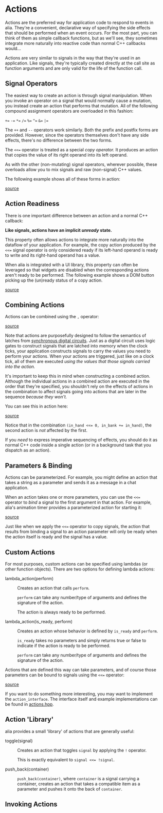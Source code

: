 Actions
=======

<script>
    init_alia_demos(['unready-copier', 'action-operators', 'action-combining',
        'action-latching', 'action-binding', 'lambda-action-demo']);
</script>

Actions are the preferred way for application code to respond to events in alia.
They're a convenient, declarative way of specifying the side effects that should
be performed when an event occurs. For the most part, you can think of them as
simple callback functions, but as we'll see, they sometimes integrate more
naturally into reactive code than normal C++ callbacks would...

Actions are very similar to signals in the way that they're used in an
application. Like signals, they're typically created directly at the call site
as function arguments and are only valid for the life of the function call.

Signal Operators
----------------

The easiest way to create an action is through signal manipulation. When you
invoke an operator on a signal that would normally cause a mutation, you instead
create an action that performs that mutation. All of the following compound
assignment operators are overloaded in this fashion:

`+=` `-=` `*=` `/=` `%=` `^=` `&=` `|=`

The `++` and `--` operators work similarly. Both the prefix and postfix forms
are provided. However, since the operators themselves don't have any side
effects, there's no difference between the two forms.

The `<<=` operator is treated as a special *copy operator.* It produces an
action that copies the value of its right operand into its left operand.

As with the other (non-mutating) signal operators, wherever possible, these
overloads allow you to mix signals and raw (non-signal) C++ values.

The following example shows all of these forms in action:

[source](actions.cpp ':include :fragment=action-operators')

<div class="demo-panel">
<div id="action-operators"></div>
</div>

Action Readiness
----------------

There is one important difference between an action and a normal C++ callback:

**Like signals, actions have an implicit *unready* state.**

This property often allows actions to integrate more naturally into the dataflow
of your application. For example, the copy action produced by the `<<=` signal
operator is only considered ready if its left-hand operand is ready to write and
its right-hand operand has a value.

When alia is integrated with a UI library, this property can often be leveraged
so that widgets are disabled when the corresponding actions aren't ready to be
performed. The following example shows a DOM button picking up the (un)ready
status of a copy action.

[source](actions.cpp ':include :fragment=unready-copier')

<div class="demo-panel">
<div id="unready-copier"></div>
</div>

Combining Actions
-----------------

Actions can be combined using the `,` operator:

[source](actions.cpp ':include :fragment=action-combining')

<div class="demo-panel">
<div id="action-combining"></div>
</div>

Note that actions are purposefully designed to follow the semantics of latches
from [synchronous digital
circuits](https://en.wikipedia.org/wiki/Synchronous_circuit). Just as a digital
circuit uses logic gates to construct signals that are latched into memory when
the clock ticks, your application constructs signals to carry the values you
need to perform your actions. When your actions are triggered, just like on a
clock tick, all of them are executed *using the values that those signals
carried into the action.*

It's important to keep this in mind when constructing a combined action.
Although the individual actions in a combined action are executed in the order
that they're specified, you shouldn't rely on the effects of actions in the
combination to affect signals going into actions that are later in the sequence
*because they won't.*

You can see this in action here:

[source](actions.cpp ':include :fragment=action-latching')

<div class="demo-panel">
<div id="action-latching"></div>
</div>

Notice that in the combination `(in_hand <<= 0, in_bank += in_hand)`, the second
action is *not* affected by the first.

If you *need* to express imperative sequencing of effects, you should do it as
normal C++ code inside a single action (or in a background task that you
dispatch as an action).

Parameters & Binding
--------------------

Actions can be parameterized. For example, you might define an action that takes
a string as a parameter and sends it as a message in a chat application.

When an action takes one or more parameters, you can use the `<<=` operator to
*bind* a signal to the first argument in that action. For example, alia's
animation timer provides a parameterized action for starting it:

[source](actions.cpp ':include :fragment=action-binding')

<div class="demo-panel">
<div id="action-binding"></div>
</div>

Just like when we apply the `<<=` operator to copy signals, the action that
results from binding a signal to an action parameter will only be ready when the
action itself is ready and the signal has a value.

Custom Actions
--------------

For most purposes, custom actions can be specified using lambdas (or other
function objects). There are two options for defining lambda actions:

<dl>

<dt>lambda_action(perform)</dt><dd>

Creates an action that calls `perform`.

`perform` can take any number/type of arguments and defines the signature of the
action.

The action is always ready to be performed.

</dd>

<dt>lambda_action(is_ready, perform)</dt><dd>

Creates an action whose behavior is defined by `is_ready` and `perform`.

`is_ready` takes no parameters and simply returns true or false to indicate if
the action is ready to be performed.

`perform` can take any number/type of arguments and defines the signature of the
action.

</dd>

</dl>

Actions that are defined this way can take parameters, and of course those
parameters can be bound to signals using the `<<=` operator:

[source](actions.cpp ':include :fragment=lambda-action-demo')

<div class="demo-panel">
<div id="lambda-action-demo"></div>
</div>

If you want to do something more interesting, you may want to implement the
`action_interface`. The interface itself and example implementations can be
found in
[actions.hpp](https://github.com/tmadden/alia/blob/master/src/alia/flow/actions.hpp).

Action 'Library'
----------------

alia provides a small 'library' of actions that are generally useful:

<dl>

<dt>toggle(signal)</dt><dd>

Creates an action that toggles `signal` by applying the `!` operator.

This is exactly equivalent to `signal <<= !signal`.

</dd>

<dt>push_back(container)</dt><dd>

`push_back(container)`, where `container` is a signal carrying a container,
creates an action that takes a compatible item as a parameter and pushes it onto
the back of `container`.

</dd>

</dl>

Invoking Actions
----------------
